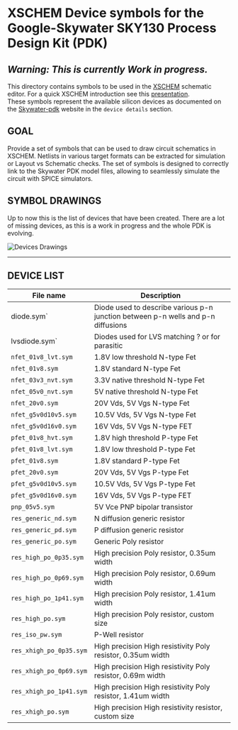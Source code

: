 # XSCHEM Device symbols for the Google-Skywater SKY130 Process Design Kit (PDK) 

## *Warning: This is currently Work in progress.*

This directory contains symbols to be used in the [XSCHEM](https://github.com/StefanSchippers/xschem)
schematic editor. For a quick XSCHEM introduction see this 
[presentation](https://xschem.sourceforge.io/stefan/xschem_man/tutorial_xschem_slides.html).<br>
These symbols represent the available silicon devices as documented on the 
[Skywater-pdk](https://skywater-pdk.readthedocs.io/en/latest/rules/device-details.html) website
in the `device details` section.

## GOAL

Provide a set of symbols that can be used to draw circuit schematics in XSCHEM.
Netlists in various target formats can be extracted for simulation or Layout vs Schematic checks.
The set of symbols is designed to correctly link to the Skywater PDK model files, allowing to
seamlessly simulate the circuit with SPICE simulators.

## SYMBOL DRAWINGS

Up to now this is the list of devices that have been created. There are a lot of missing devices,
as this is a work in progress and the whole PDK is evolving.

![Devices Drawings](https://github.com/StefanSchippers/xschem_sky130/blob/main/sky130_fd_pr/doc/devices.png)

---

## DEVICE LIST
| File name | Description |
| ----------- | ----------- |
| diode.sym` |Diode used to describe various p-n junction between p-n wells and p-n diffusions|
| lvsdiode.sym` |Diodes used for LVS matching ? or for parasitic|
| `nfet_01v8_lvt.sym` |1.8V low threshold N-type Fet|
| `nfet_01v8.sym` | 1.8V standard N-type Fet|
| `nfet_03v3_nvt.sym` |3.3V native threshold N-type Fet |
| `nfet_05v0_nvt.sym` |5V native threshold N-type Fet|
| `nfet_20v0.sym` |20V Vds, 5V Vgs N-type Fet|
| `nfet_g5v0d10v5.sym` |10.5V Vds, 5V Vgs N-type Fet|
| `nfet_g5v0d16v0.sym` |16V Vds, 5V Vgs N-type FET|
| `pfet_01v8_hvt.sym` |1.8V high threshold P-type Fet|
| `pfet_01v8_lvt.sym` |1.8V low threshold P-type Fet|
| `pfet_01v8.sym` |1.8V standard P-type Fet|
| `pfet_20v0.sym` |20V Vds, 5V Vgs P-type Fet|
| `pfet_g5v0d10v5.sym` |10.5V Vds, 5V Vgs P-type Fet|
| `pfet_g5v0d16v0.sym` |16V Vds, 5V Vgs P-type FET |
| `pnp_05v5.sym` |5V Vce PNP bipolar transistor|
| `res_generic_nd.sym` |N diffusion generic resistor|
| `res_generic_pd.sym` |P diffusion generic resistor|
| `res_generic_po.sym` |Generic Poly resistor|
| `res_high_po_0p35.sym` |High precision Poly resistor, 0.35um width|
| `res_high_po_0p69.sym` |High precision Poly resistor, 0.69um width|
| `res_high_po_1p41.sym` |High precision Poly resistor, 1.41um width|
| `res_high_po.sym` |High precision Poly resistor, custom size|
| `res_iso_pw.sym` |P-Well resistor|
| `res_xhigh_po_0p35.sym` |High precision High resistivity Poly resistor, 0.35um width|
| `res_xhigh_po_0p69.sym` |High precision High resistivity Poly resistor, 0.69m width|
| `res_xhigh_po_1p41.sym` |High precision High resistivity Poly resistor, 1.41um width|
| `res_xhigh_po.sym` |High precision High resistivity resistor, custom size|

